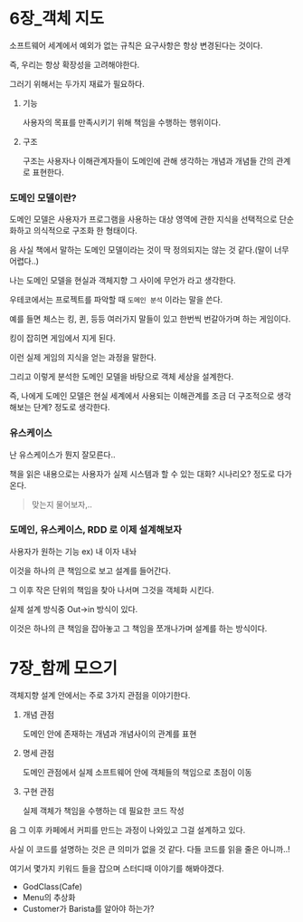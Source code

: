 # 6장_객체 지도

소프트웨어 세계에서 예외가 없는 규칙은 요구사항은 항상 변경된다는 것이다.

즉, 우리는 항상 확장성을 고려해야한다.

그러기 위해서는 두가지 재료가 필요하다.

1. 기능
    
    사용자의 목표를 만족시키기 위해 책임을 수행하는 행위이다.
    
2. 구조
    
    구조는 사용자나 이해관계자들이 도메인에 관해 생각하는 개념과 개념들 간의 관계로 표현한다.
    

### 도메인 모델이란?

도메인 모델은 사용자가 프로그램을 사용하는 대상 영역에 관한 지식을 선택적으로 단순화하고 의식적으로 구조화 한 형태이다.

음 사실 책에서 말하는 도메인 모델이라는 것이 딱 정의되지는 않는 것 같다.(말이 너무 어렵다..)

나는 도메인 모델을 현실과 객체지향 그 사이에 무언가 라고 생각한다.

우테코에서는 프로젝트를 파악할 때 `도메인 분석` 이라는 말을 쓴다.

예를 들면 체스는 킹, 퀸, 등등 여러가지 말들이 있고 한번씩 번갈아가며 하는 게임이다.

킹이 잡히면 게임에서 지게 된다.

이런 실제 게임의 지식을 얻는 과정을 말한다.

그리고 이렇게 분석한 도메인 모델을 바탕으로 객체 세상을 설계한다.

즉, 나에게 도메인 모델은 현실 세계에서 사용되는 이해관계를 조금 더 구조적으로 생각해보는 단계? 정도로 생각한다.

### 유스케이스

난 유스케이스가 뭔지 잘모른다..

책을 읽은 내용으로는 사용자가 실제 시스템과 할 수 있는 대화? 시나리오? 정도로 다가온다.

> 맞는지 물어보자,..
> 

### 도메인, 유스케이스, RDD 로 이제 설계해보자

사용자가 원하는 기능 ex) 내 이자 내놔

이것을 하나의 큰 책임으로 보고 설계를 들어간다.

그 이후 작은 단위의 책임을 찾아 나서며 그것을 객체화 시킨다.

실제 설계 방식중 Out→in 방식이 있다.

이것은 하나의 큰 책임을 잡아놓고 그 책임을 쪼개나가며 설계를 하는 방식이다.

# 7장_함께 모으기

객체지향 설계 안에서는 주로 3가지 관점을 이야기한다.

1. 개념 관점
    
    도메인 안에 존재하는 개념과 개념사이의 관계를 표현
    
2. 명세 관점
    
    도메인 관점에서 실제 소프트웨어 안에 객체들의 책임으로 초점이 이동
    
3. 구현 관점
    
    실제 객체가 책임을 수행하는 데 필요한 코드 작성
    

음 그 이후 카페에서 커피를 만드는 과정이 나와있고 그걸 설계하고 있다.

사실 이 코드를 설명하는 것은 큰 의미가 없을 것 같다. 다들 코드를 읽을 줄은 아니까..!

여기서 몇가지 키워드 들을 잡으며 스터디때 이야기를 해봐야겠다.

- GodClass(Cafe)
- Menu의 추상화
- Customer가 Barista를 알아야 하는가?
